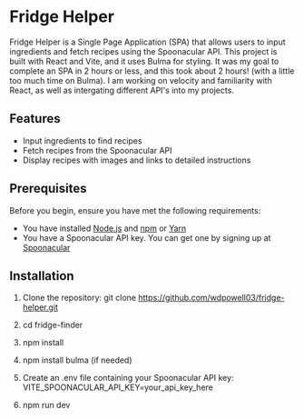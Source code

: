 # Fridge Helper

Fridge Helper is a Single Page Application (SPA) that allows users to input ingredients and fetch recipes using the Spoonacular API. This project is built with React and Vite, and it uses Bulma for styling.
It was my goal to complete an SPA in 2 hours or less, and this took about 2 hours! (with a little too much time on Bulma). 
I am working on velocity and familiarity with React, as well as intergating different API's into my projects.

## Features

- Input ingredients to find recipes
- Fetch recipes from the Spoonacular API
- Display recipes with images and links to detailed instructions

## Prerequisites

Before you begin, ensure you have met the following requirements:

- You have installed [Node.js](https://nodejs.org/) and [npm](https://www.npmjs.com/) or [Yarn](https://yarnpkg.com/)
- You have a Spoonacular API key. You can get one by signing up at [Spoonacular](https://spoonacular.com/food-api)

## Installation

1. Clone the repository: git clone https://github.com/wdpowell03/fridge-helper.git

2. cd fridge-finder

3. npm install
 
4. npm install bulma (if needed)
 
5. Create an .env file containing your Spoonacular API key: VITE_SPOONACULAR_API_KEY=your_api_key_here

6. npm run dev
